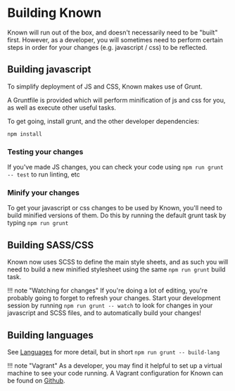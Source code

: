 # Building Known

Known will run out of the box, and doesn't necessarily need to be "built" first. However, as a developer, you will sometimes need to perform certain steps in order for your changes (e.g. javascript / css) to be reflected.

## Building javascript

To simplify deployment of JS and CSS, Known makes use of Grunt. 

A Gruntfile is provided which will perform minification of js and css for you, as well as execute other useful tasks.

To get going, install grunt, and the other developer dependencies:

```npm install```

### Testing your changes

If you've made JS changes, you can check your code using ```npm run grunt -- test``` to run linting, etc

### Minify your changes

To get your javascript or css changes to be used by Known, you'll need to build minified versions of them. Do this by running the default grunt task by typing ```npm run grunt```

## Building SASS/CSS

Known now uses SCSS to define the main style sheets, and as such you will need to build a new minified stylesheet using the same ```npm run grunt``` build task.

!!! note "Watching for changes"
    If you're doing a lot of editing, you're probably going to forget to refresh your changes. Start your development session by running ```npm run grunt -- watch``` to look for changes in your javascript and SCSS files, and to automatically build your changes!

## Building languages

See [Languages](languages/index.md) for more detail, but in short ```npm run grunt -- build-lang```

!!! note "Vagrant"
    As a developer, you may find it helpful to set up a virtual machine to see your code running. A Vagrant configuration for Known can be found on [Github](https://github.com/mapkyca/known-vagrant).
